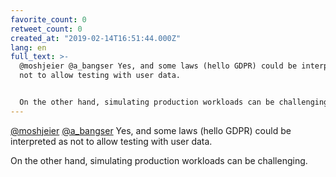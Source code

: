 ```yaml
---
favorite_count: 0
retweet_count: 0
created_at: "2019-02-14T16:51:44.000Z"
lang: en
full_text: >-
  @moshjeier @a_bangser Yes, and some laws (hello GDPR) could be interpreted as
  not to allow testing with user data.


  On the other hand, simulating production workloads can be challenging.
---
```


[@moshjeier](https://twitter.com/moshjeier)
[@a_bangser](https://twitter.com/a_bangser) Yes, and some laws (hello GDPR)
could be interpreted as not to allow testing with user data.

On the other hand, simulating production workloads can be challenging.
